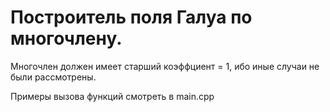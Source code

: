 # Построитель поля Галуа по многочлену.
Многочлен должен имеет старший коэффциент = 1, ибо иные случаи не были рассмотрены.

Примеры вызова функций смотреть в main.cpp

